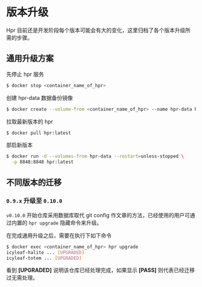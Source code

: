 # 版本升级

Hpr 目前还是开发阶段每个版本可能会有大的变化，这里归档了各个版本升级所需的步骤。

## 通用升级方案

先停止 hpr 服务

```bash
$ docker stop <container_name_of_hpr>
```

创建 hpr-data 数据备份镜像

```bash
$ docker create --volume-from <container_name_of_hpr> --name hpr-data hpr:<tag_of_previous_hpr>
```

拉取最新版本的 hpr

```bash
$ docker pull hpr:latest
```

部启新版本

```bash
$ docker run -d --volumes-from hpr-data --restart=unless-stopped \
  -p 8848:8848 hpr:latest
```

## 不同版本的迁移

### `0.9.x` 升级至 `0.10.0`

`v0.10.0` 开始仓库采用数据库取代 git config 作文章的方法，已经使用的用户可通过内置的 `hpr upgrade` 隐藏命令来升级。

在完成通用升级之后，需要在执行下如下命令

```bash
$ docker exec <container_name_of_hpr> hpr upgrade
icyleaf-halite ... [UPGRADED]
icyleaf-totem ... [UPGRADED]
```

看到 **[UPGRADED]** 说明该仓库已经处理完成，如果显示 **[PASS]** 则代表已经迁移过无需处理。
